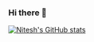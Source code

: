 ### Hi there 👋

<!--
**Nitesh-Tyagi/Nitesh-Tyagi** is a ✨ _special_ ✨ repository because its `README.md` (this file) appears on your GitHub profile.

Here are some ideas to get you started:

- 🔭 I’m currently working on ...
- 🌱 I’m currently learning ...
- 👯 I’m looking to collaborate on ...
- 🤔 I’m looking for help with ...
- 💬 Ask me about ...
- 📫 How to reach me: ...
- 😄 Pronouns: ...
- ⚡ Fun fact: ...
-->



[![Nitesh's GitHub stats](https://github-readme-stats.vercel.app/api?username=Nitesh-Tyagi)](https://github.com/anuraghazra/github-readme-stats)
